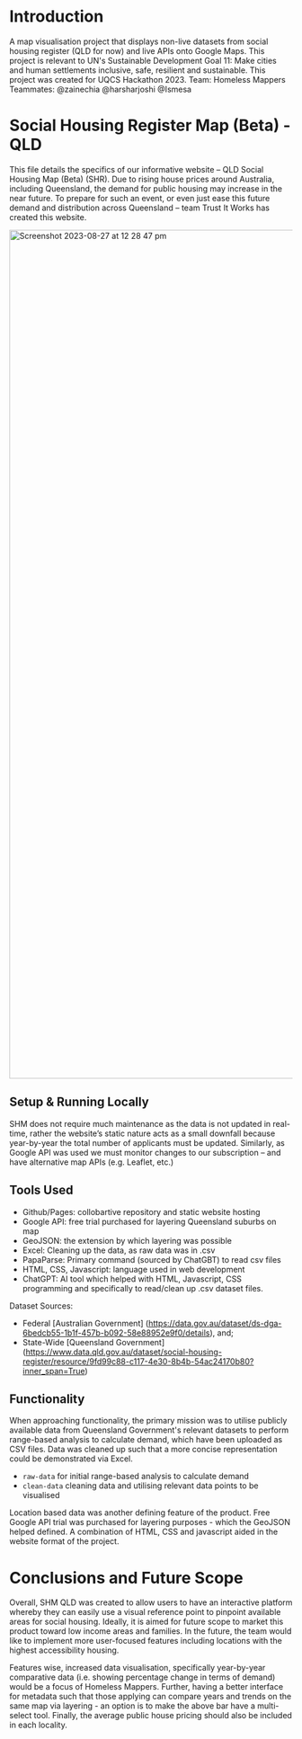 # Introduction
A map visualisation project that displays non-live datasets from social housing register (QLD for now) and live APIs onto Google Maps. This project is relevant to UN's Sustainable Development Goal 11: Make cities and human settlements inclusive, safe, resilient and sustainable. This project was created for UQCS Hackathon 2023. 
Team: Homeless Mappers
Teammates: @zainechia @harsharjoshi @Ismesa

# Social Housing Register Map (Beta) - QLD

This file details the specifics of our informative website – QLD Social Housing Map (Beta) (SHR). Due to rising house prices around Australia, including Queensland, the demand for public housing may increase in the near future. To prepare for such an event, or even just ease this future demand and distribution across Queensland – team Trust It Works has created this website. 

<img width="1511" alt="Screenshot 2023-08-27 at 12 28 47 pm" src="https://github.com/Ismesa/social-housing-register-map/assets/74528254/9868c867-a2be-461d-85f3-ff95e40ec837">

## Setup & Running Locally

SHM does not require much maintenance as the data is not updated in real-time, rather the website’s static nature acts as a small downfall because year-by-year the total number of applicants must be updated. Similarly, as Google API was used we must monitor changes to our subscription – and have alternative map APIs (e.g. Leaflet, etc.)

## Tools Used

* Github/Pages: collobartive repository and static website hosting
* Google API: free trial purchased for layering Queensland suburbs on map
* GeoJSON: the extension by which layering was possible
* Excel: Cleaning up the data, as raw data was in .csv
* PapaParse: Primary command (sourced by ChatGBT) to read csv files
* HTML, CSS, Javascript: language used in web development
* ChatGPT: AI tool which helped with HTML, Javascript, CSS programming and specifically to read/clean up .csv dataset files. 

Dataset Sources:
* Federal [Australian Government] (https://data.gov.au/dataset/ds-dga-6bedcb55-1b1f-457b-b092-58e88952e9f0/details), and;
* State-Wide [Queensland Government] (https://www.data.qld.gov.au/dataset/social-housing-register/resource/9fd99c88-c117-4e30-8b4b-54ac24170b80?inner_span=True)

## Functionality

When approaching functionality, the primary mission was to utilise publicly available data from Queensland Government's relevant datasets to perform range-based analysis to calculate demand, which have been uploaded as CSV files. Data was cleaned up such that a more concise representation could be demonstrated via Excel. 

* `raw-data` for initial range-based analysis to calculate demand
* `clean-data` cleaning data and utilising relevant data points to be visualised

Location based data was another defining feature of the product. Free Google API trial was purchased for layering purposes - which the GeoJSON helped defined. A combination of HTML, CSS and javascript aided in the website format of the project. 

# Conclusions and Future Scope

Overall, SHM QLD was created to allow users to have an interactive platform whereby they can easily use a visual reference point to pinpoint available areas for social housing. Ideally, it is aimed for future scope to market this product toward low income areas and families. In the future, the team would like to implement more user-focused features including locations with the highest accessibility housing. 

Features wise, increased data visualisation, specifically year-by-year comparative data (i.e. showing percentage change in terms of demand) would be a focus of Homeless Mappers. Further, having a better interface for metadata such that those applying can compare years and trends on the same map via layering - an option is to make the above bar have a multi-select tool. Finally, the average public house pricing should also be included in each locality. 
